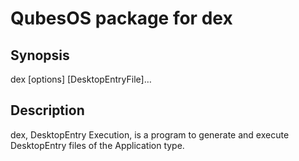 # QubesOS package for dex

## Synopsis

dex [options] [DesktopEntryFile]…

## Description

dex, DesktopEntry Execution, is a program to generate and execute DesktopEntry files of the Application type.
